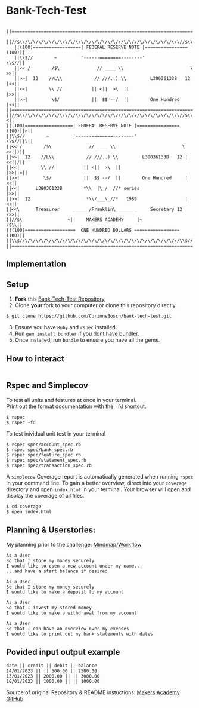 # Bank-Tech-Test

```
   ||====================================================================||
   ||//$\\/\/\/\/\/\/\/\/\/\/\/\/\/\/\/\/\/\/\/\/\/\/\/\/\/\/\/\/\/\//$\\||
   ||(100)==================| FEDERAL RESERVE NOTE |================(100)||
   ||\\$//        ~         '------========--------'                \\$//||
   ||<< /        /$\              // ____ \\                         \ >>||
   ||>>|  12    //L\\            // ///..) \\         L38036133B   12 |<<||
   ||<<|        \\ //           || <||  >\  ||                        |>>||
   ||>>|         \$/            ||  $$ --/  ||        One Hundred     |<<||
||====================================================================||>||
||//$\\/\/\/\/\/\/\/\/\/\/\/\/\/\/\/\/\/\/\/\/\/\/\/\/\/\/\/\/\/\//$\\||<||
||(100)==================| FEDERAL RESERVE NOTE |================(100)||>||
||\\$//        ~         '------========--------'                \\$//||\||
||<< /        /$\              // ____ \\                         \ >>||)||
||>>|  12    //L\\            // ///..) \\         L38036133B   12 |<<||/||
||<<|        \\ //           || <||  >\  ||                        |>>||=||
||>>|         \$/            ||  $$ --/  ||        One Hundred     |<<||
||<<|      L38036133B        *\\  |\_/  //* series                 |>>||
||>>|  12                     *\\/___\_//*   1989                  |<<||
||<<\      Treasurer     ______/Franklin\________     Secretary 12 />>||
||//$\                 ~|     MAKERS ACADEMY     |~               /$\\||
||(100)===================  ONE HUNDRED DOLLARS =================(100)||
||\\$//\/\/\/\/\/\/\/\/\/\/\/\/\/\/\/\/\/\/\/\/\/\/\/\/\/\/\/\/\/\\$//||
||====================================================================||
```

## Implementation

## Setup

1. **Fork** this [Bank-Tech-Test Repository](https://github.com/CorinneBosch/bank-tech-test)
2. Clone **your** fork to your computer or clone this repository directly.

```
$ git clone https://github.com/CorinneBosch/bank-tech-test.git
```

3. Ensure you have `Ruby` and `rspec` installed.
4. Run `gem install bundler` if you dont have bundler.
5. Once installed, run `bundle` to ensure you have all the gems.

## How to interact

```

```

## Rspec and Simplecov

To test all units and features at once in your terminal.\
Print out the format documentation with the `-fd` shortcut.

```
$ rspec
$ rspec -fd
```

To test inividual unit test in your terminal

```
$ rspec spec/account_spec.rb
$ rspec spec/bank_spec.rb
$ rspec spec/feature_spec.rb
$ rspec spec/statement_spec.rb
$ rspec spec/transaction_spec.rb
```

A `simplecov` Coverage report is automatically generated when running `rspec` in your command line.
To gain a better overview, direct into your `coverage` directory and open `index.html` in your terminal. Your browser will open and display the coverage of all files.

```
$ cd coverage
$ open index.html
```

## Planning & Userstories:

My planning prior to the challenge: [Mindmap/Workflow](https://github.com/CorinneBosch/bank-tech-test/blob/main/images/mindmap.png)

```
As a User
So that I store my money securely
I would like to open a new account under my name...
...and have a start balance if desired

As a User
So that I store my money securely
I would like to make a deposit to my account

As a User
So that I invest my stored money
I would like to make a withdrawal from my account

As a User
So that I can have an overview over my exenses
I would like to print out my bank statements with dates
```

## Povided input output example

```
date || credit || debit || balance
14/01/2023 || || 500.00 || 2500.00
13/01/2023 || 2000.00 || || 3000.00
10/01/2023 || 1000.00 || || 1000.00
```

Source of original Repository & README instuctions: [Makers Academy GitHub](https://github.com/makersacademy/course/blob/main/individual_challenges/bank_tech_test.md)
